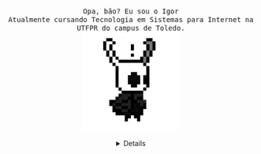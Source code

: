 <p align="center">
  <br>
  <samp>
    Opa, bão? Eu sou o Igor
    <br>Atualmente cursando Tecnologia em Sistemas para Internet na UTFPR do campus de Toledo.<br>

</samp>

  <img src="https://github.com/igorAnthony/igorAnthony/blob/master/972ecb3ba10b3a8.gif" width="200"/>
  
</p>

<details align="center">

    <summary> <b> <samp> Light bonfire </samp></b></summary>
    <samp>
        <b>
            <h2 style="color: #fc6203">B O N F I R E &nbsp; L I T !</h2>
        </b>

        <img src="https://github.com/igorAnthony/igorAnthony/blob/master/dark-souls-bonfire.gif" width="200" />

        <p align="center">
            <a rel="nofollow noopener noreferrer" target="_blank" href="https://www.linkedin.com/in/igor-anthony-716399175/">
                <img src="https://github.com/igorAnthony/igorAnthony/blob/master/linkedin_pixel_logo_icon_181925.png" width="30px"
                    alt="LinkedIn"></a>
            &nbsp;
            &nbsp;
            <a rel="nofollow noopener noreferrer" target="_blank" href="https://twitter.com/_h4wkz">
                <img src="https://github.com/igorAnthony/igorAnthony/blob/master/twitter_pixel_logo_icon_181924.png" width="30px"
                    alt="Twitter"></a>
            &nbsp;
            &nbsp;
            <a rel="nofollow noopener noreferrer" target="_blank" href="instagram.com/anthony.igor">
                <img src="https://github.com/igorAnthony/igorAnthony/blob/master/instagram_pixel_logo_icon_181922.png" width="23px"
                    alt="Instagram"></a>
        </p>
    </samp>
</details>

